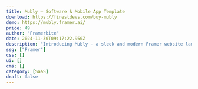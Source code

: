 ```yaml
---
title: Mubly — Software & Mobile App Template
download: https://finestdevs.com/buy-mubly
demo: https://mubly.framer.ai/
price: 49
author: "Framerbite"
date: 2024-11-30T09:17:22.950Z
description: "Introducing Mubly - a sleek and modern Framer website landing page template tailored for Software & Mobile App businesses. With 15 ready-to-use pages, Mubly provides a complete solution for creating a beautiful & high converting website."
ssg: ["Framer"]
css: []
ui: []
cms: []
category: [SaaS]
draft: false
---
```

